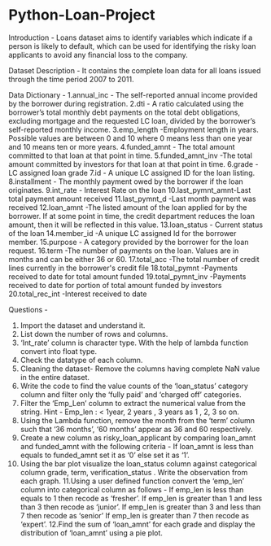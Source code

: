 # Python-Loan-Project

Introduction - Loans dataset aims to identify variables which indicate if a
person is likely to default, which can be used for identifying the risky loan
applicants to avoid any financial loss to the company.


Dataset Description - It contains the complete loan data for all loans
issued through the time period 2007 to 2011.


Data Dictionary -
1.annual_inc - The self-reported annual income provided by the borrower
during registration.
2.dti - A ratio calculated using the borrower’s total monthly debt payments on
the total debt obligations, excluding mortgage and the requested LC loan,
divided by the borrower’s self-reported monthly income.
3.emp_length -Employment length in years. Possible values are between 0 and
10 where 0 means less than one year and 10 means ten or more years.
4.funded_amnt - The total amount committed to that loan at that point in
time.
5.funded_amnt_inv -The total amount committed by investors for that loan at
that point in time.
6.grade - LC assigned loan grade
7.id - A unique LC assigned ID for the loan listing.
8.installment - The monthly payment owed by the borrower if the loan
originates.
9.int_rate - Interest Rate on the loan
10.last_pymnt_amnt-Last total payment amount received
11.last_pymnt_d -Last month payment was received
12.loan_amnt -The listed amount of the loan applied for by the borrower. If at
some point in time, the credit department reduces the loan amount, then it
will be reflected in this value.
13.loan_status - Current status of the loan
14.member_id -A unique LC assigned Id for the borrower member.
15.purpose - A category provided by the borrower for the loan request.
16.term -The number of payments on the loan. Values are in months and can
be either 36 or 60.
17.total_acc -The total number of credit lines currently in the borrower's credit
file
18.total_pymnt -Payments received to date for total amount funded
19.total_pymnt_inv -Payments received to date for portion of total amount
funded by investors
20.total_rec_int -Interest received to date


Questions -
1. Import the dataset and understand it.
2. List down the number of rows and columns.
3. ‘Int_rate’ column is character type. With the help of lambda function
convert into float type.
4. Check the datatype of each column.
5. Cleaning the dataset- Remove the columns having complete NaN value in
the entire dataset.
6. Write the code to find the value counts of the ‘loan_status’ category
column and filter only the ‘fully paid’ and ‘charged off’ categories.
7. Filter the ‘Emp_Len’ column to extract the numerical value from the
string.
Hint - Emp_len : < 1year, 2 years , 3 years as 1 , 2, 3 so on.
8. Using the Lambda function, remove the month from the ‘term’ column
such that ‘36 months’, ‘60 months’ appear as 36 and 60 respectively.
9. Create a new column as risky_loan_applicant by comparing loan_amnt
and funded_amnt with the following criteria -
If loan_amnt is less than equals to funded_amnt set it as ‘0’ else set it as
‘1’.
10. Using the bar plot visualize the loan_status column against categorical
column grade, term, verification_status . Write the observation from
each graph.
11.Using a user defined function convert the ‘emp_len’ column into
categorical column as follows -
If emp_len is less than equals to 1 then recode as ‘fresher’.
If emp_len is greater than 1 and less than 3 then recode as ‘junior’.
If emp_len is greater than 3 and less than 7 then recode as ‘senior’
If emp_len is greater than 7 then recode as ‘expert’.
12.Find the sum of ‘loan_amnt’ for each grade and display the distribution
of ‘loan_amnt’ using a pie plot.
